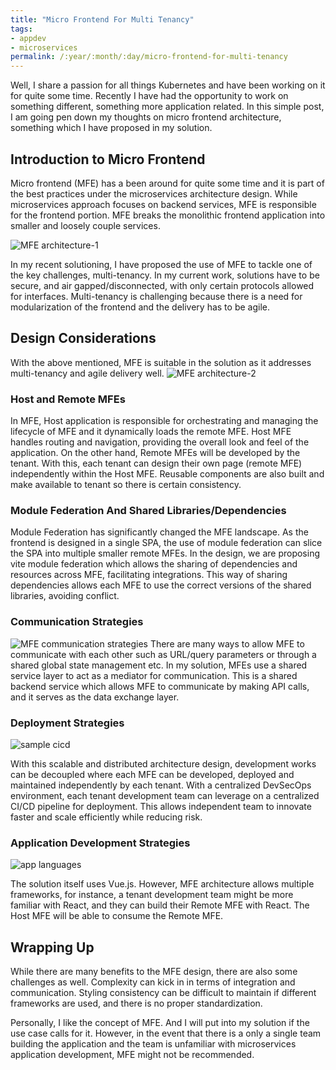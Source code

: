 ```yaml
---
title: "Micro Frontend For Multi Tenancy"
tags:
- appdev
- microservices
permalink: /:year/:month/:day/micro-frontend-for-multi-tenancy
---
```

Well, I share a passion for all things Kubernetes and have been working on it for quite some time. Recently I have had the opportunity to work on something different, something more application related. In this simple post, I am going pen down my thoughts on micro frontend architecture, something which I have proposed in my solution.

## Introduction to Micro Frontend
Micro frontend (MFE) has a been around for quite some time and it is part of the best practices under the microservices architecture design. While microservices approach focuses on backend services, MFE is responsible for the frontend portion. MFE breaks the monolithic frontend application into smaller and loosely couple services.

![MFE architecture-1](https://github.com/user-attachments/assets/432dd124-b867-4abe-a4ac-068f67473364)

In my recent solutioning, I have proposed the use of MFE to tackle one of the key challenges, multi-tenancy. In my current work, solutions have to be secure, and air gapped/disconnected, with only certain protocols allowed for interfaces. Multi-tenancy is challenging because there is a need for modularization of the frontend and the delivery has to be agile.

## Design Considerations
With the above mentioned, MFE is suitable in the solution as it addresses multi-tenancy and agile delivery well. 
![MFE architecture-2](https://github.com/user-attachments/assets/a8c8441a-bb04-4eea-aea1-6916c3854a4c)

### Host and Remote MFEs
In MFE, Host application is responsible for orchestrating and managing the lifecycle of MFE and it dynamically loads the remote MFE. Host MFE handles routing and navigation, providing the overall look and feel of the application. 
On the other hand, Remote MFEs will be developed by the tenant. With this, each tenant can design their own page (remote MFE) independently within the Host MFE. Reusable components are also built and make available to tenant so there is certain consistency. 

### Module Federation And Shared Libraries/Dependencies
Module Federation has significantly changed the MFE landscape. As the frontend is designed in a single SPA, the use of module federation can slice the SPA into multiple smaller remote MFEs. In the design, we are proposing vite module federation which allows the sharing of dependencies and resources across MFE, facilitating integrations. This way of sharing dependencies allows each MFE to use the correct versions of the shared libraries, avoiding conflict.

### Communication Strategies
![MFE communication strategies ](https://github.com/user-attachments/assets/d3ba0d97-1c51-41a0-82b9-e27564841e41)
There are many ways to allow MFE to communicate with each other such as URL/query parameters or through a shared global state management etc. In my solution, MFEs use a shared service layer to act as a mediator for communication. This is a shared backend service which allows MFE to communicate by making API calls, and it serves as the data exchange layer.

### Deployment Strategies
![sample cicd](https://github.com/user-attachments/assets/defedc95-7baa-4c29-af8f-5844c50369e2)

With this scalable and distributed architecture design, development works can be decoupled where each MFE can be developed, deployed and maintained independently by each tenant. With a centralized DevSecOps environment, each tenant development team can leverage on a centralized CI/CD pipeline for deployment. This allows independent team to innovate faster and scale efficiently while reducing risk.

### Application Development Strategies
![app languages](https://github.com/user-attachments/assets/f347e23e-dd2b-487d-901d-a53d91cc5f13)

The solution itself uses Vue.js. However, MFE architecture allows multiple frameworks, for instance, a tenant development team might be more familiar with React, and they can build their Remote MFE with React. The Host MFE will be able to consume the Remote MFE.

## Wrapping Up
While there are many benefits to the MFE design, there are also some challenges as well. Complexity can kick in in terms of integration and communication. Styling consistency can be difficult to maintain if different frameworks are used, and there is no proper standardization. 

Personally, I like the concept of MFE. And I will put into my solution if the use case calls for it. However, in the event that there is a only a single team building the application and the team is unfamiliar with microservices application development, MFE might not be recommended.


